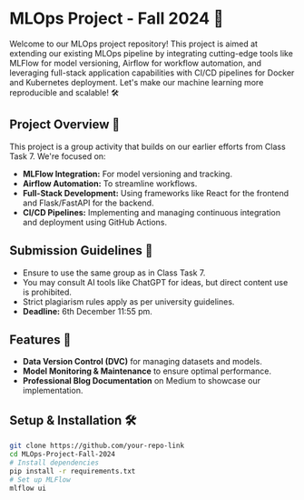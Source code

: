 # MLOps Project - Fall 2024 🚀

Welcome to our MLOps project repository! This project is aimed at extending our existing MLOps pipeline by integrating cutting-edge tools like MLFlow for model versioning, Airflow for workflow automation, and leveraging full-stack application capabilities with CI/CD pipelines for Docker and Kubernetes deployment. Let's make our machine learning more reproducible and scalable! 🛠️

## Project Overview 📄

This project is a group activity that builds on our earlier efforts from Class Task 7. We're focused on:
- **MLFlow Integration:** For model versioning and tracking.
- **Airflow Automation:** To streamline workflows.
- **Full-Stack Development:** Using frameworks like React for the frontend and Flask/FastAPI for the backend.
- **CI/CD Pipelines:** Implementing and managing continuous integration and deployment using GitHub Actions.

## Submission Guidelines 📝

- Ensure to use the same group as in Class Task 7.
- You may consult AI tools like ChatGPT for ideas, but direct content use is prohibited.
- Strict plagiarism rules apply as per university guidelines.
- **Deadline:** 6th December 11:55 pm.

## Features 🌟

- **Data Version Control (DVC)** for managing datasets and models.
- **Model Monitoring & Maintenance** to ensure optimal performance.
- **Professional Blog Documentation** on Medium to showcase our implementation.

## Setup & Installation 🛠️

```bash
git clone https://github.com/your-repo-link
cd MLOps-Project-Fall-2024
# Install dependencies
pip install -r requirements.txt
# Set up MLFlow
mlflow ui
